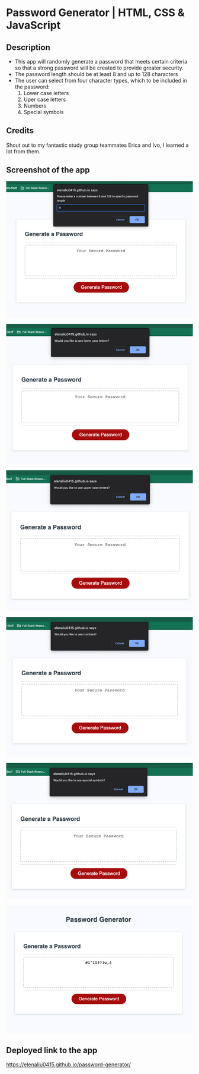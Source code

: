 # Password Generator | HTML, CSS & JavaScript

## Description 
- This app will randomly generate a password that meets certain criteria so that a strong password will be created to provide greater security.
- The password length should be at least 8 and up to 128 characters 
- The user can select from four character types, which to be included in the password: 
    1. Lower case letters
    2. Uper case letters 
    3. Numbers 
    4. Special symbols 

## Credits 
Shout out to my fantastic study group teammates Erica and Ivo, I learned a lot from them. 

## Screenshot of the app 

![prompt window to enter a password length](./assets/image/screenshot1.png)

![window to select lower case letters](./assets/image/screenshot2.png)

![window to select upper case letters](./assets/image/screenshot3.png)

![window to select lower case letters](./assets/image/screenshot4.png)

![window to select lower case letters](./assets/image/screenshot5.png)

![password generated](./assets/image/screenshot6.png)

## Deployed link to the app

https://elenaliu0415.github.io/password-generator/
